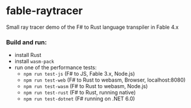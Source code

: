 # fable-raytracer
Small ray tracer demo of the F# to Rust language transpiler in Fable 4.x

### Build and run:
- install Rust
- install `wasm-pack`
- run one of the performance tests:
  - `npm run test-js` (F# to JS, Fable 3.x, Node.js)
  - `npm run test-web` (F# to Rust to webasm, Browser, localhost:8080)
  - `npm run test-wasm` (F# to Rust to webasm, Node.js)
  - `npm run test-rust` (F# to Rust, running native)
  - `npm run test-dotnet` (F# running on .NET 6.0)